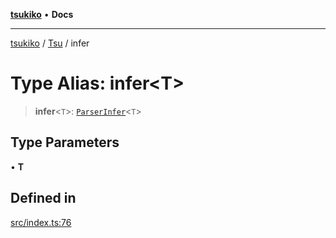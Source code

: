 [**tsukiko**](../../../README.md) • **Docs**

***

[tsukiko](../../../README.md) / [Tsu](../README.md) / infer

# Type Alias: infer\<T\>

> **infer**\<`T`\>: [`ParserInfer`](../../../type-aliases/ParserInfer.md)\<`T`\>

## Type Parameters

• **T**

## Defined in

[src/index.ts:76](https://github.com/BIYUEHU/tsukiko/blob/eb4b04a16e9c40909bed9d6503bd49914851f300/src/index.ts#L76)
